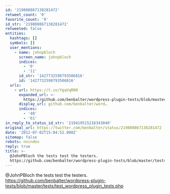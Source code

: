 ```yaml
---
id: '219808867138281472'
retweet_count: '0'
favorite_count: '0'
id_str: '219808867138281472'
retweeted: false
entities:
  hashtags: []
  symbols: []
  user_mentions:
    - name: johnpbloch
      screen_name: johnpbloch
      indices:
        - '0'
        - '11'
      id_str: '1427732598793506816'
      id: '1427732598793506816'
  urls:
    - url: https://t.co/YgqVqR00
      expanded_url: >-
        https://github.com/benbalter/wordpress-plugin-tests/blob/master/tests/test_wordpress_plugin_tests.php
      display_url: github.com/benbalter/word…
      indices:
        - '40'
        - '61'
in_reply_to_status_id_str: '219419515216343040'
original_url: https://twitter.com/benbalter/status/219808867138281472
date: '2012-07-02T15:04:52.000Z'
sitemap: false
robots: noindex
reply: true
title: >-
  @JohnPBloch the tests test the testers.
  https://github.com/benbalter/wordpress-plugin-tests/blob/master/tests/test_wordpress_plugin_tests.php
---
```


@JohnPBloch the tests test the testers. https://github.com/benbalter/wordpress-plugin-tests/blob/master/tests/test_wordpress_plugin_tests.php